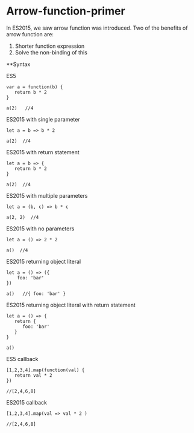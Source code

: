# Arrow-function-primer

In ES2015, we saw arrow function was introduced. Two of the benefits of arrow function are:

1. Shorter function expression
2. Solve the non-binding of this

**Syntax

ES5

``` 
var a = function(b) {
   return b * 2
}

a(2)   //4
```

ES2015 with single parameter

```
let a = b => b * 2

a(2)  //4
```

ES2015 with return statement

```
let a = b => {
   return b * 2
}

a(2)  //4
```

ES2015 with multiple parameters

```
let a = (b, c) => b * c 

a(2, 2)  //4
```

ES2015 with no parameters

```
let a = () => 2 * 2 

a()  //4
```

ES2015 returning object literal

```
let a = () => ({
    foo: 'bar'
})

a()   //{ foo: 'bar' }
```

ES2015 returning object literal with return statement

```
let a = () => {
   return {
      foo: 'bar'
   }
}

a()
```

ES5 callback 

```
[1,2,3,4].map(function(val) {
   return val * 2
})

//[2,4,6,8]
```

ES2015 callback 

```
[1,2,3,4].map(val => val * 2 )

//[2,4,6,8]
```

